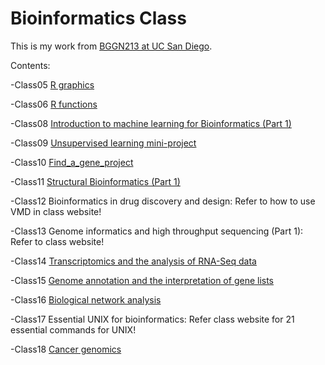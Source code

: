 # Bioinformatics Class
This is my work from [BGGN213 at UC San Diego](https://bioboot.github.io/bggn213_F19/).

Contents:

-Class05 [R graphics](https://github.com/TiantaiM/bggn213/blob/master/class05/class05.md) 

-Class06 [R functions](https://github.com/TiantaiM/bggn213/blob/master/class06/class06.md)

-Class08 [Introduction to machine learning for Bioinformatics (Part 1)](https://github.com/TiantaiM/bggn213/blob/master/Class08/class08.md)

-Class09 [Unsupervised learning mini-project](https://github.com/TiantaiM/bggn213/blob/master/Class09/class09.md)

-Class10 [Find_a_gene_project](https://github.com/TiantaiM/bggn213/blob/master/Find_a_gene_project/BGGN213_F19_t2ma.pdf)

-Class11 [Structural Bioinformatics (Part 1)](https://github.com/TiantaiM/bggn213/blob/master/class11/class11.md)

-Class12 Bioinformatics in drug discovery and design: Refer to how to use VMD in class website!

-Class13 Genome informatics and high throughput sequencing (Part 1): Refer to class website! 

-Class14 [Transcriptomics and the analysis of RNA-Seq data](https://github.com/TiantaiM/bggn213/blob/master/class14/class14.md)

-Class15 [Genome annotation and the interpretation of gene lists](https://github.com/TiantaiM/bggn213/blob/master/class15/class15.html)

-Class16 [Biological network analysis](https://github.com/TiantaiM/bggn213/blob/master/class16/class16.Rmd)

-Class17 Essential UNIX for bioinformatics: Refer class website for 21 essential commands for UNIX!

-Class18 [Cancer genomics]()


